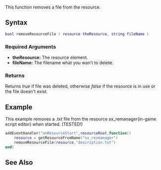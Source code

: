 This function removes a file from the resource.

Syntax
------

``` lua
bool removeResourceFile ( resource theResource, string fileName )
```

### Required Arguments

-   **theResource:** The resource element.
-   **fileName:** The filename what you wan't to delete.

### Returns

Returns *true* if file was deleted, otherwise *false* if the resource is in use or the file doesn't exist.

Example
-------

This example removes a .txt file from the resource sx\_remanager(in-game script editor) when started. (TESTED!)

``` lua
addEventHandler("onResourceStart",resourceRoot,function()
    resource = getResourceFromName("sx_resmanager")
    removeResourceFile(resource,"description.txt")
end)
```

See Also
--------
